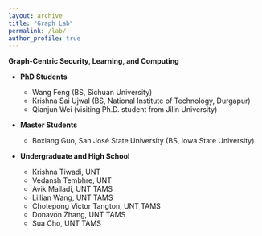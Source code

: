 ```yaml
---
layout: archive
title: "Graph Lab"
permalink: /lab/
author_profile: true
---
```


<strong>Graph-Centric Security, Learning, and Computing</strong>

* **PhD Students**
    * Wang Feng (BS, Sichuan University)
    * Krishna Sai Ujwal (BS, National Institute of Technology, Durgapur)
    * Qianjun Wei (visiting Ph.D. student from Jilin University)

* **Master Students**
    * Boxiang Guo, San José State University (BS, Iowa State University)

* **Undergraduate and High School**
    * Krishna Tiwadi, UNT
    * Vedansh Tembhre, UNT
    * Avik Malladi, UNT TAMS
    * Lillian Wang, UNT TAMS
    * Chotepong Victor Tangton, UNT TAMS
    * Donavon Zhang, UNT TAMS
    * Sua Cho, UNT TAMS


<!---* Siying Li, Master intern from New York University (BS, Nankai University)
* You?

-->
